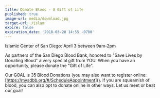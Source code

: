 ```yaml
---
title: Donate Blood - A Gift of Life
published: true
image-url: media/download.jpg
target-url: /islam
expire: false
expiration_date: '2018-03-28 14:55 -0700'
---
```

Islamic Center of San Diego: April 3 between 9am-2pm

As partners of the San Diego Blood Bank, honored to "Save Lives by Donating Blood" a very special gift from YOU. When you have an opportunity, please donate the "Gift of Life". 

Our GOAL is 35 Blood Donations (you may also want to register online: [https://mysdbb.org/#/ScheduleAppointment](). If you are squeamish of blood, you can also opt to donate online in other ways. Let us meet or beat our goal!
